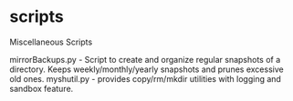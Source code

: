 # scripts
Miscellaneous Scripts

mirrorBackups.py - Script to create and organize regular snapshots of a
    directory. Keeps weekly/monthly/yearly snapshots and prunes excessive
    old ones.
myshutil.py - provides copy/rm/mkdir utilities with logging and sandbox feature.
